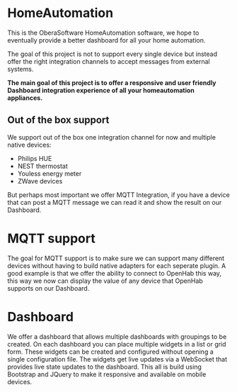 # HomeAutomation
This is the OberaSoftware HomeAutomation software, we hope to eventually provide a better dashboard for all your home automation.

The goal of this project is not to support every single device but instead offer the right integration channels to accept messages from external systems. 

**The main goal of this project is to offer a responsive and user friendly Dashboard integration experience of all your homeautomation appliances.**

## Out of the box support
We support out of the box one integration channel for now and multiple native devices:
* Philips HUE
* NEST thermostat
* Youless energy meter
* ZWave devices

But perhaps most important we offer MQTT Integration, if you have a device that can post a MQTT message we can read it and show the result on our Dashboard.


# MQTT support
The goal for MQTT support is to make sure we can support many different devices without having to build native adapters for each seperate plugin. A good example is that we offer the ability to connect to OpenHab this way, this way we now can display the value of any device that OpenHab supports on our Dashboard.

# Dashboard
We offer a dashboard that allows multiple dashboards with groupings to be created. On each dashboard you can place multiple widgets in a list or grid form. These widgets can be created and configured without opening a single configuration file. The widgets get live updates via a WebSocket that provides live state updates to the dashboard. This all is build using Bootstrap and JQuery to make it responsive and available on mobile devices.
